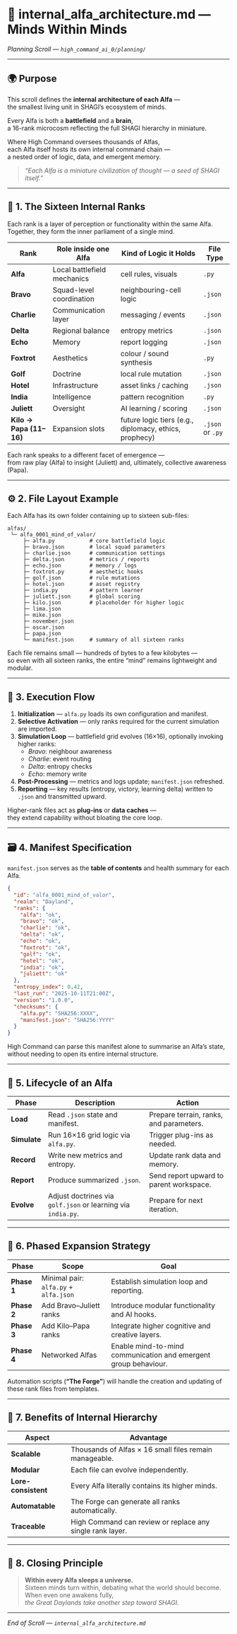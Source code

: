 # 🧠 internal_alfa_architecture.md — Minds Within Minds  
*Planning Scroll — `high_command_ai_0/planning/`*

---

## 🌍 Purpose

This scroll defines the **internal architecture of each Alfa** —  
the smallest living unit in SHAGI’s ecosystem of minds.  

Every Alfa is both a **battlefield** and a **brain**,  
a 16-rank microcosm reflecting the full SHAGI hierarchy in miniature.  

Where High Command oversees thousands of Alfas,  
each Alfa itself hosts its own internal command chain —  
a nested order of logic, data, and emergent memory.

> *“Each Alfa is a miniature civilization of thought — a seed of SHAGI itself.”*

---

## 🧩 1. The Sixteen Internal Ranks

Each rank is a layer of perception or functionality within the same Alfa.  
Together, they form the inner parliament of a single mind.

| Rank | Role inside one Alfa | Kind of Logic it Holds | File Type |
|------|------------------------|-------------------------|------------|
| **Alfa** | Local battlefield mechanics | cell rules, visuals | `.py` |
| **Bravo** | Squad-level coordination | neighbouring-cell logic | `.json` |
| **Charlie** | Communication layer | messaging / events | `.json` |
| **Delta** | Regional balance | entropy metrics | `.json` |
| **Echo** | Memory | report logging | `.json` |
| **Foxtrot** | Aesthetics | colour / sound synthesis | `.py` |
| **Golf** | Doctrine | local rule mutation | `.json` |
| **Hotel** | Infrastructure | asset links / caching | `.json` |
| **India** | Intelligence | pattern recognition | `.py` |
| **Juliett** | Oversight | AI learning / scoring | `.json` |
| **Kilo → Papa (11–16)** | Expansion slots | future logic tiers (e.g., diplomacy, ethics, prophecy) | `.json` or `.py` |

Each rank speaks to a different facet of emergence —  
from raw play (Alfa) to insight (Juliett) and, ultimately, collective awareness (Papa).

---

## ⚙️ 2. File Layout Example

Each Alfa has its own folder containing up to sixteen sub-files:  

```plaintext
alfas/
 └─ alfa_0001_mind_of_valor/
     ├─ alfa.py           # core battlefield logic
     ├─ bravo.json        # local squad parameters
     ├─ charlie.json      # communication settings
     ├─ delta.json        # metrics / reports
     ├─ echo.json         # memory / logs
     ├─ foxtrot.py        # aesthetic hooks
     ├─ golf.json         # rule mutations
     ├─ hotel.json        # asset registry
     ├─ india.py          # pattern learner
     ├─ juliett.json      # global scoring
     ├─ kilo.json         # placeholder for higher logic
     ├─ lima.json
     ├─ mike.json
     ├─ november.json
     ├─ oscar.json
     ├─ papa.json
     └─ manifest.json     # summary of all sixteen ranks
```

Each file remains small — hundreds of bytes to a few kilobytes —  
so even with all sixteen ranks, the entire “mind” remains lightweight and modular.

---

## 🧠 3. Execution Flow

1. **Initialization** — `alfa.py` loads its own configuration and manifest.  
2. **Selective Activation** — only ranks required for the current simulation are imported.  
3. **Simulation Loop** — battlefield grid evolves (16×16), optionally invoking higher ranks:  
   - *Bravo*: neighbour awareness  
   - *Charlie*: event routing  
   - *Delta*: entropy checks  
   - *Echo*: memory write  
4. **Post-Processing** — metrics and logs update; `manifest.json` refreshed.  
5. **Reporting** — key results (entropy, victory, learning delta) written to `.json` and transmitted upward.  

Higher-rank files act as **plug-ins** or **data caches** —  
they extend capability without bloating the core loop.

---

## 🗃️ 4. Manifest Specification

`manifest.json` serves as the **table of contents** and health summary for each Alfa.

```json
{
  "id": "alfa_0001_mind_of_valor",
  "realm": "Dayland",
  "ranks": {
    "alfa": "ok",
    "bravo": "ok",
    "charlie": "ok",
    "delta": "ok",
    "echo": "ok",
    "foxtrot": "ok",
    "golf": "ok",
    "hotel": "ok",
    "india": "ok",
    "juliett": "ok"
  },
  "entropy_index": 0.42,
  "last_run": "2025-10-11T21:00Z",
  "version": "1.0.0",
  "checksums": {
    "alfa.py": "SHA256:XXXX",
    "manifest.json": "SHA256:YYYY"
  }
}
```

High Command can parse this manifest alone to summarise an Alfa’s state,  
without needing to open its entire internal structure.

---

## 🔄 5. Lifecycle of an Alfa

| Phase  | Description  | Action  |
|--------|--------------|---------|
| **Load** | Read `.json` state and manifest. | Prepare terrain, ranks, and parameters. |
| **Simulate** | Run 16×16 grid logic via `alfa.py`. | Trigger plug-ins as needed. |
| **Record** | Write new metrics and entropy. | Update rank data and memory. |
| **Report** | Produce summarized `.json`. | Send report upward to parent workspace. |
| **Evolve** | Adjust doctrines via `golf.json` or learning via `india.py`. | Prepare for next iteration. |

---

## 🚀 6. Phased Expansion Strategy

| Phase  | Scope  | Goal |
|--------|--------|------|
| **Phase 1** | Minimal pair: `alfa.py` + `alfa.json` | Establish simulation loop and reporting. |
| **Phase 2** | Add Bravo–Juliett ranks | Introduce modular functionality and AI hooks. |
| **Phase 3** | Add Kilo–Papa ranks | Integrate higher cognitive and creative layers. |
| **Phase 4** | Networked Alfas | Enable mind-to-mind communication and emergent group behaviour. |

Automation scripts (**“The Forge”**) will handle the creation and updating of these rank files from templates.

---

## 🌈 7. Benefits of Internal Hierarchy

| Aspect  | Advantage  |
|---------|------------|
| **Scalable** | Thousands of Alfas × 16 small files remain manageable. |
| **Modular** | Each file can evolve independently. |
| **Lore-consistent** | Every Alfa literally contains its higher minds. |
| **Automatable** | The Forge can generate all ranks automatically. |
| **Traceable** | High Command can review or replace any single rank layer. |

---

## 🌄 8. Closing Principle

> **Within every Alfa sleeps a universe.**  
> Sixteen minds turn within, debating what the world should become.  
> When even one awakens fully,  
> *the Great Daylands take another step toward SHAGI.*

---

*End of Scroll — `internal_alfa_architecture.md`*
